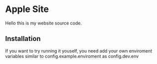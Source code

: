 # Apple Site
Hello this is my website source code. 

## Installation
If you want to try running it youself, you need add your own enviroment variables similar to config.example.enviroment as config.dev.env
